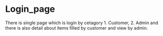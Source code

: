 # Login_page
There is single page which is login by cetagory 1. Customer, 2. Admin and there is also detail about items filled by customer and view by admin.
